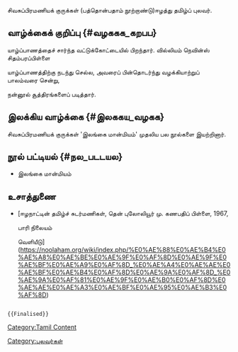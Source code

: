 சிவசுப்பிரமணியக் குருக்கள் (பத்தொன்பதாம் நூற்றாண்டு)ஈழத்து தமிழ்ப் புலவர்.

## வாழ்க்கைக் குறிப்பு {#வழககக_கறபப}

யாழ்ப்பாணத்தைச் சார்ந்த வட்டுக்கோட்டையில் பிறந்தார். வில்லியம் நெவின்ஸ் சிதம்பரப்பிள்ளை
யாழ்ப்பாணத்திற்கு நடந்து செல்ல, அவரைப் பின்தொடர்ந்து வழக்கியாற்றுப் பாலம்வரை சென்று,
நன்னூல் சூத்திரங்களைப் படித்தார்.

## இலக்கிய வாழ்க்கை {#இலககய_வழகக}

சிவசுப்பிரமணியக் குருக்கள் \'இலங்கை மான்மியம்\' முதலிய பல நூல்களை இயற்றினார்.

## நூல் பட்டியல் {#நல_படடயல}

-   இலங்கை மான்மியம்

## உசாத்துணை

-   [ஈழநாட்டின் தமிழ்ச் சுடர்மணிகள், தென் புலோலியூர் மு. கணபதிப் பிள்ளை, 1967,
    பாரி நிலையம்
    வெளியீடு](https://noolaham.org/wiki/index.php/%E0%AE%88%E0%AE%B4%E0%AE%A8%E0%AE%BE%E0%AE%9F%E0%AF%8D%E0%AE%9F%E0%AE%BF%E0%AE%A9%E0%AF%8D_%E0%AE%A4%E0%AE%AE%E0%AE%BF%E0%AE%B4%E0%AF%8D%E0%AE%9A%E0%AF%8D_%E0%AE%9A%E0%AF%81%E0%AE%9F%E0%AE%B0%E0%AF%8D%E0%AE%AE%E0%AE%A3%E0%AE%BF%E0%AE%95%E0%AE%B3%E0%AF%8D)

```{=mediawiki}
{{Finalised}}
```
[Category:Tamil Content](Category:Tamil_Content "wikilink")
[Category:புலவர்கள்](Category:புலவர்கள் "wikilink")
